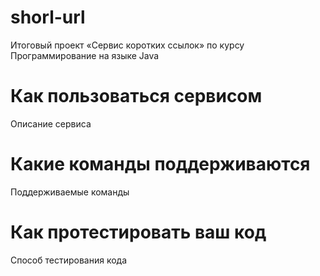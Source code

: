 # shorl-url
Итоговый проект «Сервис коротких ссылок» по курсу Программирование на языке Java

# Как пользоваться сервисом
Описание сервиса

# Какие команды поддерживаются
Поддерживаемые команды

# Как протестировать ваш код
Способ тестирования кода
